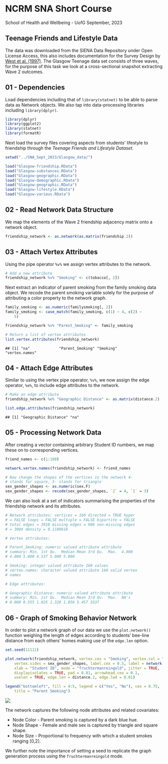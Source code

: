 NCRM SNA Short Course
================
School of Health and Wellbeing - UofG
September, 2023

## Teenage Friends and Lifestyle Data

The data was downloaded from the SIENA Data Repository under Open
License Access, this also includes documentation for the Survey Design
by [West et
al. (1997)](https://www.stats.ox.ac.uk/~snijders/siena/Glasgow_data.htm).
The Glasgow Teenage data set consists of three waves, for the purpose of
this task we look at a cross-sectional snapshot extracting Wave 2
outcomes.

## 01 - Dependencies

Load dependencies including that of `library(statnet)` to be able to
parse data as Network objects. We also tap into data-processing
libraries including `library(dplyr)`.

``` r
library(dplyr)
library(ggplot2)
library(statnet)
library(formatR)
```

Next load the survey files covering aspects from students’ lifestyle to
friendship through the *Teenage Friends and Lifestyle Dataset*.

``` r
setwd("../SNA_Sept_2023/Glasgow_data/")

load("Glasgow-friendship.RData")
load("Glasgow-substances.RData")
load("Glasgow-geographic.RData")
load("Glasgow-demographic.RData")
load("Glasgow-geographic.RData")
load("Glasgow-lifestyle.RData")
load("Glasgow-various.RData")
```

## 02 - Read Network Data Structure

We map the elements of the Wave 2 friendship adjacency matrix onto a
network object.

``` r
friendship_network <- as.network(as.matrix(friendship.2))
```

## 03 - Attach Vertex Attributes

Using the pipe operator `%v%` we assign vertex attributes to the
network.

``` r
# Add a new attribute
friendship_network %v% "Smoking" <- c(tobacco[, 2])
```

Next extract an indicator of parent smoking from the family smoking data
object. We recode the parent smoking variable solely for the purpose of
attributing a color property to the network graph.

``` r
family_smoking <- as.numeric(familysmoking[, 2])
family_smoking <- case_match(family_smoking, c(1) ~ 4, c(2) ~
    5)

friendship_network %v% "Parent_Smoking" <- family_smoking

# Return a list of vertex attributes
list.vertex.attributes(friendship_network)
```

    ## [1] "na"             "Parent_Smoking" "Smoking"        "vertex.names"

## 04 - Attach Edge Attributes

Similar to using the vertex pipe operator, `%v%`, we now assign the edge
operator, `%e%`, to include edge attributes to the network.

``` r
# Make an edge attribute
friendship_network %e% "Geographic Distance" <- as.matrix(distance.2)

list.edge.attributes(friendship_network)
```

    ## [1] "Geographic Distance" "na"

## 05 - Processing Network Data

After creating a vector containing arbitrary Student ID numbers, we map
these on to corresponding vertices.

``` r
friend_names <- c(1:160)

network.vertex.names(friendship_network) <- friend_names

# Now change the shapes of the vertices in the network 4-
# stands for square, 3- stands for triangle
sex_gender_shapes <- as.numeric(sex.F)
sex_gender_shapes <- recode(sex_gender_shapes, `2` = 4, `1` = 3)
```

We can also look at a set of indicators summarising the properties of
the friendship network and its attributes.

``` r
# Network attributes: vertices = 160 directed = TRUE hyper
# = FALSE loops = FALSE multiple = FALSE bipartite = FALSE
# total edges = 3910 missing edges = 906 non-missing edges
# = 3004 density = 0.1180818

# Vertex attributes:

# Parent_Smoking: numeric valued attribute attribute
# summary: Min. 1st Qu.  Median Mean 3rd Qu.  Max.  4.000
# 4.000 5.000 4.537 5.000 5.000

# Smoking: integer valued attribute 160 values
# vertex.names: character valued attribute 160 valid vertex
# names

# Edge attributes:

# Geographic Distance: numeric valued attribute attribute
# summary: Min. 1st Qu.  Median Mean 3rd Qu.  Max.  NA's
# 0.000 0.555 1.025 1.328 1.856 5.457 3537
```

## 06 - Graph of Smoking Behavior Network

In order to plot a network graph of our data we use the `plot.network()`
function weighing the length of edges according to students’ bee-line
distance from each others’ homes making use of the `edge.len` option.

``` r
set.seed(11111)

plot.network(friendship_network, vertex.cex = "Smoking", vertex.col = "Parent_Smoking",
    vertex.sides = sex_gender_shapes, label.cex = 0.5, label = network.vertex.names(friendship_network),
    xlab = "Student ID", mode = "fruchtermanreingold", jitter = TRUE,
    displayisolates = TRUE, pad = 0.01, arrowhead.cex = 0.1,
    uselen = TRUE, edge.len = distance.2, edge.lwd = 0.01)

legend("bottomleft", fill = 4:5, legend = c("Yes", "No"), cex = 0.75,
    title = "Parent Smoking")
```

![](01_Data_Visuals_files/figure-gfm/plot_results-1.png)<!-- -->

The network captures the following node attributes and related
covariates:

- Node Color - Parent smoking is captured by a dark blue hue.
- Node Shape - Female and male sex is captured by triangle and square
  shape.
- Node Size - Proportional to frequency with which a student smokes
  ranging \[0,2\].

We further note the importance of setting a seed to replicate the graph
generation process using the `fruchtermanreingold` mode.
